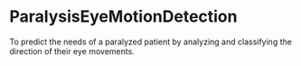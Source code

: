 # ParalysisEyeMotionDetection
To predict the needs of a paralyzed patient by analyzing and classifying the direction of their eye movements.
